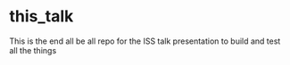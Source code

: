 # this_talk
This is the end all be all repo for the ISS talk presentation to build and test all the things
